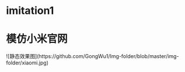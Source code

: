 # imitation1
<h1>模仿小米官网</h1>
![静态效果图](https://github.com/GongWu1/Img-folder/blob/master/img-folder/xiaomi.jpg)
